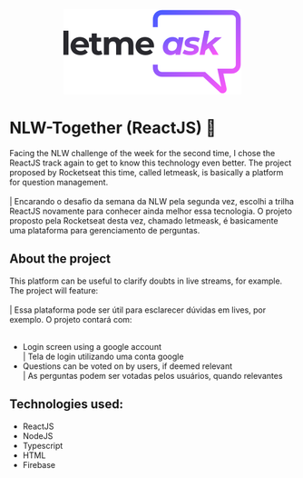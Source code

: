 <p align= "center">
  <img src="src/assets/images/logo.svg" alt="Logo Letmeask" />
 </p>

# NLW-Together (ReactJS) 🚀

Facing the NLW challenge of the week for the second time, I chose the ReactJS track again to get to know this technology even better. The project proposed by Rocketseat this time, called letmeask, is basically a platform for question management. <br><br>
| Encarando o desafio da semana da NLW pela segunda vez, escolhi a trilha ReactJS novamente para conhecer ainda melhor essa tecnologia. O projeto proposto pela Rocketseat desta vez, chamado letmeask, é basicamente uma plataforma para gerenciamento de perguntas.

<h2>About the project</h2>
This platform can be useful to clarify doubts in live streams, for example. The project will feature: <br><br>
| Essa plataforma pode ser útil para esclarecer dúvidas em lives, por exemplo. O projeto contará com:<br><br>
<ul>
  <li>Login screen using a google account <br> | Tela de login utilizando uma conta google</li>
  <li>Questions can be voted on by users, if deemed relevant <br> | As perguntas podem ser votadas pelos usuários, quando relevantes</li>
</ul>

<h2>Technologies used:</h2>
<ul>
  <li>ReactJS</li>
  <li>NodeJS</li>
  <li>Typescript</li>
  <li>HTML</li>
  <li>Firebase</li>
</ul>
